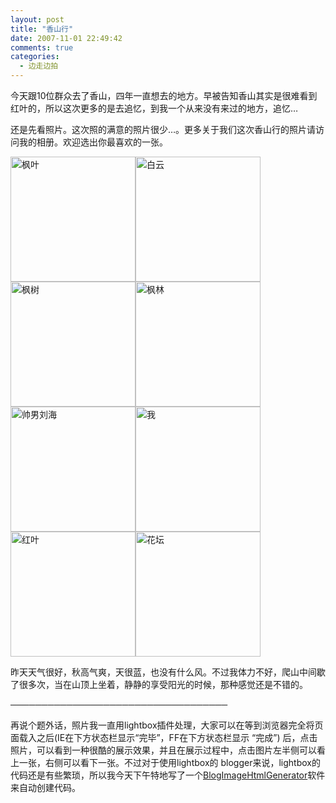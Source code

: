 ```yaml
---
layout: post
title: "香山行"
date: 2007-11-01 22:49:42
comments: true
categories:
  - 边走边拍
---
```

今天跟10位群众去了香山，四年一直想去的地方。早被告知香山其实是很难看到红叶的，所以这次更多的是去追忆，到我一个从来没有来过的地方，追忆&#8230;

还是先看照片。这次照的满意的照片很少&#8230;。更多关于我们这次香山行的照片请访问我的相册。欢迎选出你最喜欢的一张。

<a href="http://lh3.google.com/SharpMark/RyrRnbo3UeI/AAAAAAAACCI/8EClH1pLLbE/s800/IMG_3217.JPG" title="枫叶" rel="lightbox[香山]" target="_blank"><img src="http://lh3.google.com/SharpMark/RyrRnbo3UeI/AAAAAAAACCI/8EClH1pLLbE/s800/IMG_3217.JPG" alt="枫叶" border="0" width="200" /></a><a href="http://lh3.google.com/SharpMark/RyrRAbo3UWI/AAAAAAAACBE/5_ubs2RB4O4/s800/IMG_3175.JPG" title="白云" rel="lightbox[香山]" target="_blank"><img src="http://lh3.google.com/SharpMark/RyrRAbo3UWI/AAAAAAAACBE/5_ubs2RB4O4/s800/IMG_3175.JPG" alt="白云" border="0" width="200" /></a><a href="http://lh4.google.com/SharpMark/RyrRFro3UXI/AAAAAAAACBM/4ItI55gooeM/s800/IMG_3183.JPG" title="枫树" rel="lightbox[香山]" target="_blank"><img src="http://lh4.google.com/SharpMark/RyrRFro3UXI/AAAAAAAACBM/4ItI55gooeM/s800/IMG_3183.JPG" alt="枫树" border="0" width="200" /></a><a href="http://lh4.google.com/SharpMark/RyrR1ro3UjI/AAAAAAAACC0/k_8MZSc0jh4/s800/IMG_3267.JPG" title="枫林" rel="lightbox[香山]" target="_blank"><img src="http://lh4.google.com/SharpMark/RyrR1ro3UjI/AAAAAAAACC0/k_8MZSc0jh4/s800/IMG_3267.JPG" alt="枫林" border="0" width="200" /></a><a href="http://lh6.google.com/SharpMark/RyrRuLo3UgI/AAAAAAAACCY/QECP9DTzPwg/s800/IMG_3243.JPG" title="帅男刘海" rel="lightbox[香山]" target="_blank"><img src="http://lh6.google.com/SharpMark/RyrRuLo3UgI/AAAAAAAACCY/QECP9DTzPwg/s800/IMG_3243.JPG" alt="帅男刘海" border="0" width="200" /></a><a href="http://lh4.google.com/SharpMark/RyrRvro3UhI/AAAAAAAACCg/GzRLLgpMB38/s800/IMG_3249.JPG" title="我" rel="lightbox[香山]" target="_blank"><img src="http://lh4.google.com/SharpMark/RyrRvro3UhI/AAAAAAAACCg/GzRLLgpMB38/s800/IMG_3249.JPG" alt="我" border="0" width="200" /></a><a href="http://lh6.google.com/SharpMark/RyrRtLo3UfI/AAAAAAAACCQ/fn03a-y8Suc/s800/IMG_3226.JPG" title="红叶" rel="lightbox[香山]" target="_blank"><img src="http://lh6.google.com/SharpMark/RyrRtLo3UfI/AAAAAAAACCQ/fn03a-y8Suc/s800/IMG_3226.JPG" alt="红叶" border="0" width="200" /></a><a href="http://lh4.google.com/SharpMark/RyrR4ro3UkI/AAAAAAAACC8/uDUFie7kYYk/s800/IMG_3275.JPG" title="花坛" rel="lightbox[香山]" target="_blank"><img src="http://lh4.google.com/SharpMark/RyrR4ro3UkI/AAAAAAAACC8/uDUFie7kYYk/s800/IMG_3275.JPG" alt="花坛" border="0" width="200" /></a>

昨天天气很好，秋高气爽，天很蓝，也没有什么风。不过我体力不好，爬山中间歇了很多次，当在山顶上坐着，静静的享受阳光的时候，那种感觉还是不错的。

───────────────────────────────────

再说个题外话，照片我一直用lightbox插件处理，大家可以在等到浏览器完全将页面载入之后(IE在下方状态栏显示“完毕”，FF在下方状态栏显示 “完成”) 后，点击照片，可以看到一种很酷的展示效果，并且在展示过程中，点击图片左半侧可以看上一张，右侧可以看下一张。不过对于使用lightbox的 blogger来说，lightbox的代码还是有些繁琐，所以我今天下午特地写了一个<a href="http://code.google.com/p/sharpmark/wiki/BlogImageHtmlGenerator" target="_blank">BlogImageHtmlGenerator</a>软件来自动创建代码。